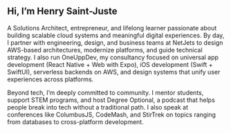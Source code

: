 ## Hi, I’m Henry Saint-Juste

A Solutions Architect, entrepreneur, and lifelong learner passionate about building scalable cloud systems and meaningful digital experiences. 
By day, I partner with engineering, design, and business teams at NetJets to design AWS-based architectures, modernize platforms, and guide technical strategy.
I also run OneUppDev, my consultancy focused on universal app development (React Native + Web with Expo), iOS development (Swift + SwiftUI), serverless backends on AWS, 
and design systems that unify user experiences across platforms.

Beyond tech, I’m deeply committed to community. I mentor students, support STEM programs, and host Degree Optional, a podcast that helps people break into tech without a traditional path. 
I also speak at conferences like ColumbusJS, CodeMash, and StirTrek on topics ranging from databases to cross-platform development.

<!--
**hberson/hberson** is a ✨ _special_ ✨ repository because its `README.md` (this file) appears on your GitHub profile.

Here are some ideas to get you started:

- 🔭 I’m currently working on ...
- 🌱 I’m currently learning ...
- 👯 I’m looking to collaborate on ...
- 🤔 I’m looking for help with ...
- 💬 Ask me about ...
- 📫 How to reach me: ...
- 😄 Pronouns: ...
- ⚡ Fun fact: ...
-->
